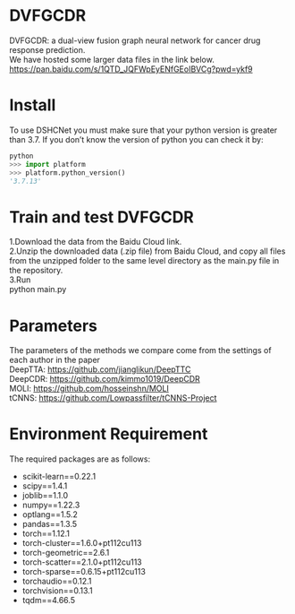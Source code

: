#  DVFGCDR
DVFGCDR: a dual-view fusion graph neural network for cancer drug response prediction. \
We have hosted some larger data files in the link below. \
https://pan.baidu.com/s/1QTD_JQFWpEyENfGEoIBVCg?pwd=ykf9
# Install
To use DSHCNet you must make sure that your python version is greater than 3.7. If you don’t know the version of python you can check it by:
```python
python
>>> import platform
>>> platform.python_version()
'3.7.13'
```
# Train and test DVFGCDR
1.Download the data from the Baidu Cloud link. \
2.Unzip the downloaded data (.zip file) from Baidu Cloud, and copy all files from the unzipped folder to the same level directory as the main.py file in the repository. \
3.Run \
  python main.py
# Parameters
The parameters of the methods we compare come from the settings of each author in the paper \
DeepTTA: https://github.com/jianglikun/DeepTTC \
DeepCDR: https://github.com/kimmo1019/DeepCDR \
MOLI:    https://github.com/hosseinshn/MOLI \
tCNNS:   https://github.com/Lowpassfilter/tCNNS-Project
# Environment Requirement
The required packages are as follows:
- scikit-learn==0.22.1
- scipy==1.4.1
- joblib==1.1.0
- numpy==1.22.3
- optlang==1.5.2
- pandas==1.3.5
- torch==1.12.1
- torch-cluster==1.6.0+pt112cu113
- torch-geometric==2.6.1
- torch-scatter==2.1.0+pt112cu113
- torch-sparse==0.6.15+pt112cu113
- torchaudio==0.12.1
- torchvision==0.13.1
- tqdm==4.66.5

